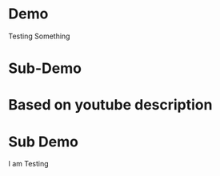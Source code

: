 # Demo

Testing Something




# Sub-Demo

Based on youtube description
=======
# Sub Demo

I am Testing

